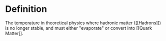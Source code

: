 # Definition
The temperature in theoretical physics where hadronic matter ([[Hadrons]]) is no longer stable, and must either "evaporate" or convert into [[Quark Matter]].